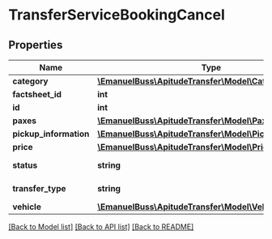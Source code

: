 # TransferServiceBookingCancel

## Properties
Name | Type | Description | Notes
------------ | ------------- | ------------- | -------------
**category** | [**\EmanuelBuss\ApitudeTransfer\Model\Category**](Category.md) |  | 
**factsheet_id** | **int** | FactsheetId | [optional] 
**id** | **int** | Id | 
**paxes** | [**\EmanuelBuss\ApitudeTransfer\Model\Pax[]**](Pax.md) | Paxes | [optional] 
**pickup_information** | [**\EmanuelBuss\ApitudeTransfer\Model\PickupInformation**](PickupInformation.md) |  | 
**price** | [**\EmanuelBuss\ApitudeTransfer\Model\Price**](Price.md) |  | 
**status** | **string** | Transfer status | 
**transfer_type** | **string** | Transfer Type | 
**vehicle** | [**\EmanuelBuss\ApitudeTransfer\Model\Vehicle**](Vehicle.md) |  | 

[[Back to Model list]](../../README.md#documentation-for-models) [[Back to API list]](../../README.md#documentation-for-api-endpoints) [[Back to README]](../../README.md)

